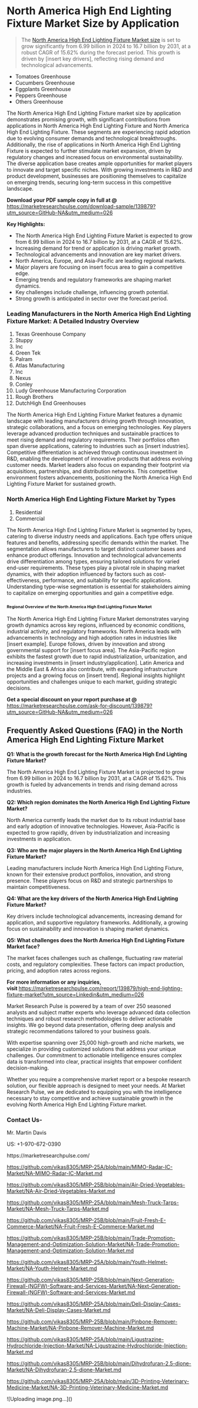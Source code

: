 
<h1>North America High End Lighting Fixture Market&nbsp;Size by Application</h1><blockquote><p>The <a href="https://marketresearchpulse.com/download-sample/139879?utm_source=GitHub-NA&amp;utm_medium=026">North America High End Lighting Fixture Market size</a> is set to grow significantly from 6.99 billion in 2024 to 16.7 billion by 2031, at a robust CAGR of 15.62% during the forecast period. This growth is driven by [insert key drivers], reflecting rising demand and technological advancements.</p></blockquote><ul><li>Tomatoes Greenhouse<li> Cucumbers Greenhouse<li> Eggplants Greenhouse<li> Peppers Greenhouse<li> Others Greenhouse</li></ul><p>The North America High End Lighting Fixture market size by application demonstrates promising growth, with significant contributions from applications in North America High End Lighting Fixture and North America High End Lighting Fixture. These segments are experiencing rapid adoption due to evolving consumer demands and technological breakthroughs. Additionally, the rise of applications in North America High End Lighting Fixture is expected to further stimulate market expansion, driven by regulatory changes and increased focus on environmental sustainability. The diverse application base creates ample opportunities for market players to innovate and target specific niches. With growing investments in R&D and product development, businesses are positioning themselves to capitalize on emerging trends, securing long-term success in this competitive landscape.</p><p><strong>Download your PDF sample copy in full at @ </strong><a href="https://marketresearchpulse.com/download-sample/139879?utm_source=GitHub-NA&amp;utm_medium=026">https://marketresearchpulse.com/download-sample/139879?utm_source=GitHub-NA&amp;utm_medium=026</a></p><p><strong>Key Highlights: </strong></p><ul><li>The North America High End Lighting Fixture Market is expected to grow from 6.99 billion in 2024 to 16.7 billion by 2031, at a CAGR of 15.62%.</li><li>Increasing demand for trend or application is driving market growth.</li><li>Technological advancements and innovation are key market drivers.</li><li>North America, Europe, and Asia-Pacific are leading regional markets.</li><li>Major players are focusing on insert focus area to gain a competitive edge.</li><li>Emerging trends and regulatory frameworks are shaping market dynamics.</li><li>Key challenges include challenge, influencing growth potential.</li><li>Strong growth is anticipated in sector over the forecast period.</li></ul><h3>Leading Manufacturers in the North America High End Lighting Fixture Market: A Detailed Industry Overview</h3><ol><li>Texas Greenhouse Company</li><li>Stuppy</li><li>Inc</li><li>Green Tek</li><li>Palram</li><li>Atlas Manufacturing</li><li>Inc</li><li>Nexus</li><li>Conley</li><li>Ludy Greenhouse Manufacturing Corporation</li><li>Rough Brothers</li><li>DutchHigh End Greenhouses</li></ol><div class="flex max-w-full flex-col flex-grow"><div class="min-h-8 text-message flex w-full flex-col items-end gap-2 whitespace-normal break-words [.text-message+&amp;]:mt-5" dir="auto" data-message-author-role="assistant" data-message-id="fd8432e4-4910-450d-b182-61b7bfb0a01f" data-message-model-slug="gpt-4o"><div class="flex w-full flex-col gap-1 empty:hidden first:pt-[3px]"><div class="markdown prose w-full break-words dark:prose-invert light"><p>The North America High End Lighting Fixture Market features a dynamic landscape with leading manufacturers driving growth through innovation, strategic collaborations, and a focus on emerging technologies. Key players leverage advanced production techniques and sustainable practices to meet rising demand and regulatory requirements. Their portfolios often span diverse applications, catering to industries such as [insert industries]. Competitive differentiation is achieved through continuous investment in R&amp;D, enabling the development of innovative products that address evolving customer needs. Market leaders also focus on expanding their footprint via acquisitions, partnerships, and distribution networks. This competitive environment fosters advancements, positioning the North America High End Lighting Fixture Market for sustained growth.</p></div></div></div></div><h3>North America High End Lighting Fixture Market by Types</h3><ol><li>Residential<li> Commercial</li></ol><div class="flex max-w-full flex-col flex-grow"><div class="min-h-8 text-message flex w-full flex-col items-end gap-2 whitespace-normal break-words [.text-message+&amp;]:mt-5" dir="auto" data-message-author-role="assistant" data-message-id="084470be-0bb7-4664-bddf-5156b4f41249" data-message-model-slug="gpt-4o-mini"><div class="flex w-full flex-col gap-1 empty:hidden first:pt-[3px]"><div class="markdown prose w-full break-words dark:prose-invert light"><p>The North America High End Lighting Fixture Market is segmented by types, catering to diverse industry needs and applications. Each type offers unique features and benefits, addressing specific demands within the market. The segmentation allows manufacturers to target distinct customer bases and enhance product offerings. Innovation and technological advancements drive differentiation among types, ensuring tailored solutions for varied end-user requirements. These types play a pivotal role in shaping market dynamics, with their adoption influenced by factors such as cost-effectiveness, performance, and suitability for specific applications. Understanding type-wise segmentation is essential for stakeholders aiming to capitalize on emerging opportunities and gain a competitive edge.</p></div></div></div></div><h3><span style="font-size: 11px;">Regional Overview of the North America High End Lighting Fixture Market</span></h3><div class="flex max-w-full flex-col flex-grow"><div class="min-h-8 text-message flex w-full flex-col items-end gap-2 whitespace-normal break-words [.text-message+&amp;]:mt-5" dir="auto" data-message-author-role="assistant" data-message-id="e9038762-ce64-4e30-91c9-9bd413514231" data-message-model-slug="gpt-4o-mini"><div class="flex w-full flex-col gap-1 empty:hidden first:pt-[3px]"><div class="markdown prose w-full break-words dark:prose-invert light"><p>The North America High End Lighting Fixture Market demonstrates varying growth dynamics across key regions, influenced by economic conditions, industrial activity, and regulatory frameworks. North America leads with advancements in technology and high adoption rates in industries like [insert example]. Europe follows, driven by innovation and strong governmental support for [insert focus area]. The Asia-Pacific region exhibits the fastest growth due to rapid industrialization, urbanization, and increasing investments in [insert industry/application]. Latin America and the Middle East &amp; Africa also contribute, with expanding infrastructure projects and a growing focus on [insert trend]. Regional insights highlight opportunities and challenges unique to each market, guiding strategic decisions.</p></div></div></div></div><p><strong>Get a special discount on your report purchase at @ </strong><a href="https://marketresearchpulse.com/ask-for-discount/139879?utm_source=GitHub-NA&amp;utm_medium=026">https://marketresearchpulse.com/ask-for-discount/139879?utm_source=GitHub-NA&amp;utm_medium=026</a></p><h2>Frequently Asked Questions (FAQ) in the North America High End Lighting Fixture Market</h2><p><strong>Q1: What is the growth forecast for the North America High End Lighting Fixture Market?</strong></p><p>The North America High End Lighting Fixture Market is projected to grow from 6.99 billion in 2024 to 16.7 billion by 2031, at a CAGR of 15.62%. This growth is fueled by advancements in trends and rising demand across industries.</p><p><strong>Q2: Which region dominates the North America High End Lighting Fixture Market?</strong></p><p>North America currently leads the market due to its robust industrial base and early adoption of innovative technologies. However, Asia-Pacific is expected to grow rapidly, driven by industrialization and increasing investments in application.</p><p><strong>Q3: Who are the major players in the North America High End Lighting Fixture Market?</strong></p><p>Leading manufacturers include North America High End Lighting Fixture, known for their extensive product portfolios, innovation, and strong presence. These players focus on R&amp;D and strategic partnerships to maintain competitiveness.</p><p><strong>Q4: What are the key drivers of the North America High End Lighting Fixture Market?</strong></p><p>Key drivers include technological advancements, increasing demand for application, and supportive regulatory frameworks. Additionally, a growing focus on sustainability and innovation is shaping market dynamics.</p><p><strong>Q5: What challenges does the North America High End Lighting Fixture Market face?</strong></p><p>The market faces challenges such as challenge, fluctuating raw material costs, and regulatory complexities. These factors can impact production, pricing, and adoption rates across regions.</p><p><strong>For more information or any inquiries, visit&nbsp;</strong><a href="https://marketresearchpulse.com/report/139879/high-end-lighting-fixture-market?utm_source=Linkedin&utm_medium=026">https://marketresearchpulse.com/report/139879/high-end-lighting-fixture-market?utm_source=Linkedin&utm_medium=026</a></p><p>Market Research Pulse is powered by a team of over 250 seasoned analysts and subject matter experts who leverage advanced data collection techniques and robust research methodologies to deliver actionable insights. We go beyond data presentation, offering deep analysis and strategic recommendations tailored to your business goals.</p><p>With expertise spanning over 25,000 high-growth and niche markets, we specialize in providing customized solutions that address your unique challenges. Our commitment to actionable intelligence ensures complex data is transformed into clear, practical insights that empower confident decision-making.</p><p>Whether you require a comprehensive market report or a bespoke research solution, our flexible approach is designed to meet your needs. At Market Research Pulse, we are dedicated to equipping you with the intelligence necessary to stay competitive and achieve sustainable growth in the evolving North America High End Lighting Fixture market.</p><h3><strong>Contact Us-</strong></h3><p>Mr. Martin Davis</p><p>US: +1-970-672-0390</p><p>https://marketresearchpulse.com/</p><p><a href="https://github.com/vikas8305/MRP-25A/blob/main/MIMO-Radar-IC-Market/NA-MIMO-Radar-IC-Market.md">https://github.com/vikas8305/MRP-25A/blob/main/MIMO-Radar-IC-Market/NA-MIMO-Radar-IC-Market.md</a></p><p><a href="https://github.com/vikas8305/MRP-25B/blob/main/Air-Dried-Vegetables-Market/NA-Air-Dried-Vegetables-Market.md">https://github.com/vikas8305/MRP-25B/blob/main/Air-Dried-Vegetables-Market/NA-Air-Dried-Vegetables-Market.md</a></p><p><a href="https://github.com/vikas8305/MRP-25A/blob/main/Mesh-Truck-Tarps-Market/NA-Mesh-Truck-Tarps-Market.md">https://github.com/vikas8305/MRP-25A/blob/main/Mesh-Truck-Tarps-Market/NA-Mesh-Truck-Tarps-Market.md</a></p><p><a href="https://github.com/vikas8305/MRP-25B/blob/main/Fruit-Fresh-E-Commerce-Market/NA-Fruit-Fresh-E-Commerce-Market.md">https://github.com/vikas8305/MRP-25B/blob/main/Fruit-Fresh-E-Commerce-Market/NA-Fruit-Fresh-E-Commerce-Market.md</a></p><p><a href="https://github.com/vikas8305/MRP-25B/blob/main/Trade-Promotion-Management-and-Optimization-Solution-Market/NA-Trade-Promotion-Management-and-Optimization-Solution-Market.md">https://github.com/vikas8305/MRP-25B/blob/main/Trade-Promotion-Management-and-Optimization-Solution-Market/NA-Trade-Promotion-Management-and-Optimization-Solution-Market.md</a></p><p><a href="https://github.com/vikas8305/MRP-25A/blob/main/Youth-Helmet-Market/NA-Youth-Helmet-Market.md">https://github.com/vikas8305/MRP-25A/blob/main/Youth-Helmet-Market/NA-Youth-Helmet-Market.md</a></p><p><a href="https://github.com/vikas8305/MRP-25B/blob/main/Next-Generation-Firewall-(NGFW)-Software-and-Services-Market/NA-Next-Generation-Firewall-(NGFW)-Software-and-Services-Market.md">https://github.com/vikas8305/MRP-25B/blob/main/Next-Generation-Firewall-(NGFW)-Software-and-Services-Market/NA-Next-Generation-Firewall-(NGFW)-Software-and-Services-Market.md</a></p><p><a href="https://github.com/vikas8305/MRP-25A/blob/main/Deli-Display-Cases-Market/NA-Deli-Display-Cases-Market.md">https://github.com/vikas8305/MRP-25A/blob/main/Deli-Display-Cases-Market/NA-Deli-Display-Cases-Market.md</a></p><p><a href="https://github.com/vikas8305/MRP-25B/blob/main/Pinbone-Remover-Machine-Market/NA-Pinbone-Remover-Machine-Market.md">https://github.com/vikas8305/MRP-25B/blob/main/Pinbone-Remover-Machine-Market/NA-Pinbone-Remover-Machine-Market.md</a></p><p><a href="https://github.com/vikas8305/MRP-25A/blob/main/Ligustrazine-Hydrochloride-Injection-Market/NA-Ligustrazine-Hydrochloride-Injection-Market.md">https://github.com/vikas8305/MRP-25A/blob/main/Ligustrazine-Hydrochloride-Injection-Market/NA-Ligustrazine-Hydrochloride-Injection-Market.md</a></p><p><a href="https://github.com/vikas8305/MRP-25B/blob/main/Dihydrofuran-2,5-dione-Market/NA-Dihydrofuran-2,5-dione-Market.md">https://github.com/vikas8305/MRP-25B/blob/main/Dihydrofuran-2,5-dione-Market/NA-Dihydrofuran-2,5-dione-Market.md</a></p><p><a href="https://github.com/vikas8305/MRP-25A/blob/main/3D-Printing-Veterinary-Medicine-Market/NA-3D-Printing-Veterinary-Medicine-Market.md">https://github.com/vikas8305/MRP-25A/blob/main/3D-Printing-Veterinary-Medicine-Market/NA-3D-Printing-Veterinary-Medicine-Market.md</a></p>
![Uploading image.png…]()
